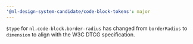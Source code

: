 ```yaml
---
'@nl-design-system-candidate/code-block-tokens': major
---
```


`$type` for `nl.code-block.border-radius` has changed from `borderRadius` to `dimension` to align with the W3C DTCG specification.
